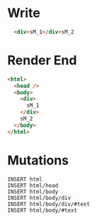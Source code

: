 # Write
```html
  <div>sM_1</div>sM_2
```

# Render End
```html
<html>
  <head />
  <body>
    <div>
      sM_1
    </div>
    sM_2
  </body>
</html>
```

# Mutations
```
INSERT html
INSERT html/head
INSERT html/body
INSERT html/body/div
INSERT html/body/div/#text
INSERT html/body/#text
```
